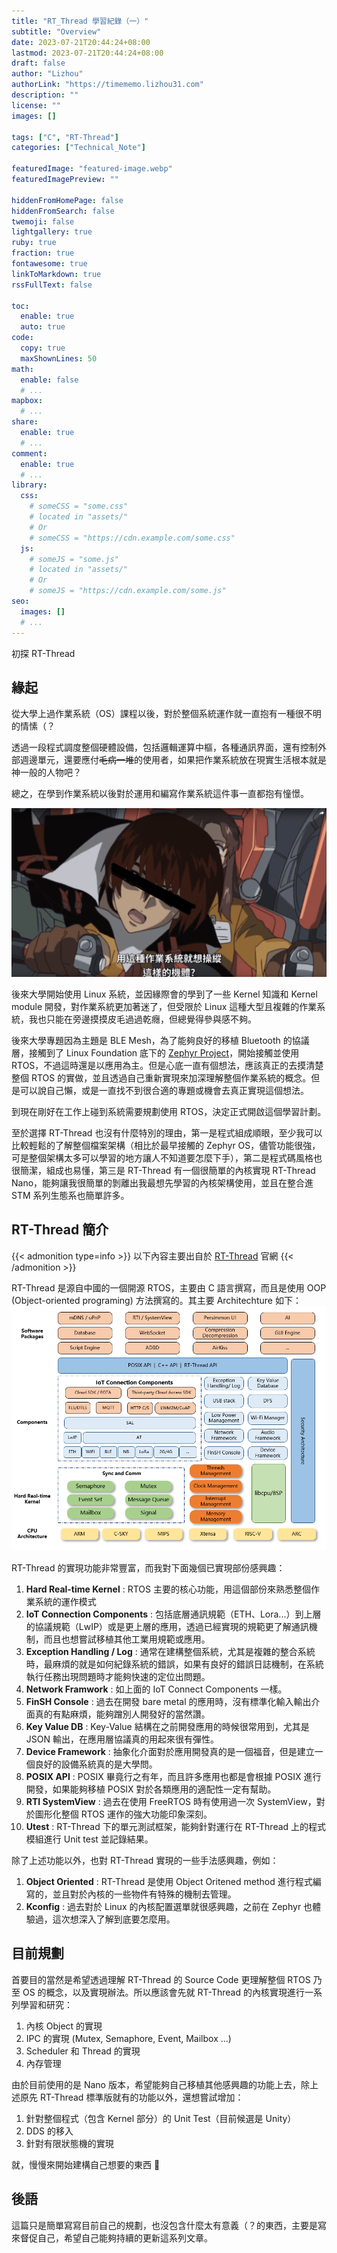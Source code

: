 ```yaml
---
title: "RT_Thread 學習紀錄（一）"
subtitle: "Overview"
date: 2023-07-21T20:44:24+08:00
lastmod: 2023-07-21T20:44:24+08:00
draft: false
author: "Lizhou"
authorLink: "https://timememo.lizhou31.com"
description: ""
license: ""
images: []

tags: ["C", "RT-Thread"]
categories: ["Technical_Note"]

featuredImage: "featured-image.webp"
featuredImagePreview: ""

hiddenFromHomePage: false
hiddenFromSearch: false
twemoji: false
lightgallery: true
ruby: true
fraction: true
fontawesome: true
linkToMarkdown: true
rssFullText: false

toc:
  enable: true
  auto: true
code:
  copy: true
  maxShownLines: 50
math:
  enable: false
  # ...
mapbox:
  # ...
share:
  enable: true
  # ...
comment:
  enable: true
  # ...
library:
  css:
    # someCSS = "some.css"
    # located in "assets/"
    # Or
    # someCSS = "https://cdn.example.com/some.css"
  js:
    # someJS = "some.js"
    # located in "assets/"
    # Or
    # someJS = "https://cdn.example.com/some.js"
seo:
  images: []
  # ...
---
```

初探 RT-Thread
<!--more-->

## 緣起

從大學上過作業系統（OS）課程以後，對於整個系統運作就一直抱有一種很不明的情愫（？

透過一段程式調度整個硬體設備，包括邏輯運算中樞，各種通訊界面，還有控制外部週邊單元，還要應付~~毛病一堆~~的使用者，如果把作業系統放在現實生活根本就是神一般的人物吧？

總之，在學到作業系統以後對於運用和編寫作業系統這件事一直都抱有憧憬。

![Kira](Kira.webp "我絕對不會說其實最早啟發我作業系統幻想的是他")

後來大學開始使用 Linux 系統，並因緣際會的學到了一些 Kernel 知識和 Kernel module 開發，對作業系統更加著迷了，但受限於 Linux 這種大型且複雜的作業系統，我也只能在旁邊摸摸皮毛過過乾癮，但總覺得參與感不夠。

後來大學專題因為主題是 BLE Mesh，為了能夠良好的移植 Bluetooth 的協議層，接觸到了 Linux Foundation 底下的 [Zephyr Project](https://zephyrproject.org/)，開始接觸並使用 RTOS，不過這時還是以應用為主。但是心底一直有個想法，應該真正的去摸清楚整個 RTOS 的實做，並且透過自己重新實現來加深理解整個作業系統的概念。但是可以說自己懶，或是一直找不到很合適的專題或機會去真正實現這個想法。

到現在剛好在工作上碰到系統需要規劃使用 RTOS，決定正式開啟這個學習計劃。

至於選擇 RT-Thread 也沒有什麼特別的理由，第一是程式組成順眼，至少我可以比較輕鬆的了解整個檔案架構（相比於最早接觸的 Zephyr OS，儘管功能很強，可是整個架構太多可以學習的地方讓人不知道要怎麼下手），第二是程式碼風格也很簡潔，組成也易懂，第三是 RT-Thread 有一個很簡單的內核實現 RT-Thread Nano，能夠讓我很簡單的剝離出我最想先學習的內核架構使用，並且在整合進 STM 系列生態系也簡單許多。

## RT-Thread 簡介
{{< admonition type=info >}}
以下內容主要出自於 [RT-Thread](https://www.rt-thread.io/index.html) 官網
{{< /admonition >}}

RT-Thread 是源自中國的一個開源 RTOS，主要由 C 語言撰寫，而且是使用 OOP (Object-oriented programing) 方法撰寫的。其主要 Architechture 如下：
![RT-Thread Architechture](architecture.webp "RT-Thread Architecture  出自 : https://www.rt-thread.io/document/site/")

RT-Thread 的實現功能非常豐富，而我對下面幾個已實現部份感興趣：

  1. __Hard Real-time Kernel__ : RTOS 主要的核心功能，用這個部份來熟悉整個作業系統的運作模式
  2. __IoT Connection Components__ : 包括底層通訊規範（ETH、Lora...）到上層的協議規範（LwIP）或是更上層的應用，透過已經實現的規範更了解通訊機制，而且也想嘗試移植其他工業用規範或應用。
  3. __Exception Handling / Log__ : 通常在建構整個系統，尤其是複雜的整合系統時，最麻煩的就是如何紀錄系統的錯誤，如果有良好的錯誤日誌機制，在系統執行任務出現問題時才能夠快速的定位出問題。
  4. __Network Framwork__ : 如上面的 IoT Connect Components 一樣。
  5. __FinSH Console__ : 過去在開發 bare metal 的應用時，沒有標準化輸入輸出介面真的有點麻煩，能夠蹭別人開發好的當然讚。
  6. __Key Value DB__ : Key-Value 結構在之前開發應用的時候很常用到，尤其是 JSON 輸出，在應用層協議真的用起來很有彈性。
  7. __Device Framework__ : 抽象化介面對於應用開發真的是一個福音，但是建立一個良好的設備系統真的是大學問。
  8. __POSIX API__ : POSIX 畢竟行之有年，而且許多應用也都是會根據 POSIX 進行開發，如果能夠移植 POSIX 對於各類應用的適配性一定有幫助。
  9. __RTI SystemView__ : 過去在使用 FreeRTOS 時有使用過一次 SystemView，對於圖形化整個 RTOS 運作的強大功能印象深刻。
  10. __Utest__ : RT-Thread 下的單元測試框架，能夠針對運行在 RT-Thread 上的程式模組進行 Unit test 並記錄結果。

除了上述功能以外，也對 RT-Thread 實現的一些手法感興趣，例如：
  
  1. __Object Oriented__ : RT-Thread 是使用 Object Oritened method 進行程式編寫的，並且對於內核的一些物件有特殊的機制去管理。
  2. __Kconfig__ : 過去對於 Linux 的內核配置選單就很感興趣，之前在 Zephyr 也體驗過，這次想深入了解到底要怎麼用。

## 目前規劃

首要目的當然是希望透過理解 RT-Thread 的 Source Code 更理解整個 RTOS 乃至 OS 的概念，以及實現辦法。所以應該會先就 RT-Thread 的內核實現進行一系列學習和研究：

  1. 內核 Object 的實現
  2. IPC 的實現 (Mutex, Semaphore, Event, Mailbox ...)
  3. Scheduler 和 Thread 的實現
  4. 內存管理

由於目前使用的是 Nano 版本，希望能夠自己移植其他感興趣的功能上去，除上述原先 RT-Thread 標準版就有的功能以外，還想嘗試增加：
   
   1. 針對整個程式（包含 Kernel 部分）的 Unit Test（目前候選是 Unity）
   2. DDS 的移入
   3. 針對有限狀態機的實現

就，慢慢來開始建構自己想要的東西 :rofl:

## 後語

這篇只是簡單寫寫目前自己的規劃，也沒包含什麼太有意義（？的東西，主要是寫來督促自己，希望自己能夠持續的更新這系列文章。